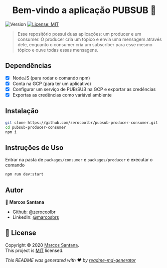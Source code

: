 <h1 align="center">Bem-vindo a aplicação PUBSUB 👋</h1>
<p>
  <img alt="Version" src="https://img.shields.io/badge/beta-v0.1-green?cacheSeconds=2592000" />
  <a href="LICENSE" target="_blank">
    <img alt="License: MIT" src="https://img.shields.io/badge/License-MIT-green.svg" />
  </a>
</p>

> Esse repositório possui duas aplicações: um producer e um consumer. O producer cria um tópico e envia uma mensagem através dele, enquanto o consumer cria um subscriber para esse mesmo tópico e ouve todas essas mensagens.

## Dependências

- [x] NodeJS (para rodar o comando npm)
- [x] Conta na GCP (para ter um aplicativo)
- [x] Configurar um serviço de PUB/SUB na GCP e exportar as credências
- [x] Exportas as credências como variável ambiente

## Instalação

```sh
git clone https://github.com/zerocoolbr/pubsub-producer-consumer.git
cd pubsub-producer-consumer
npm i
```

## Instruções de Uso

Entrar na pasta de `packages/consumer` e `packages/producer` e executar o comando

```sh
npm run dev:start
```

## Autor

👤 **Marcos Santana**

- Github: [@zerocoolbr](https://github.com/zerocoolbr)
- LinkedIn: [@marcosbrs](https://linkedin.com/in/marcosbrs)

## 📝 License

Copyright © 2020 [Marcos Santana](https://github.com/zerocoolbr).<br />
This project is [MIT](LICENSE) licensed.

_This README was generated with ❤️ by [readme-md-generator](https://github.com/kefranabg/readme-md-generator)_
